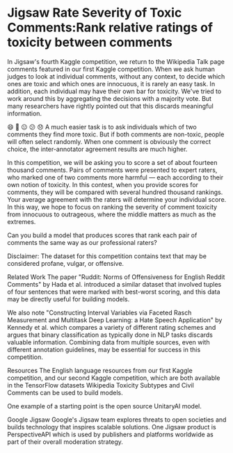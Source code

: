 # Jigsaw Rate Severity of Toxic Comments:Rank relative ratings of toxicity between comments
In Jigsaw's fourth Kaggle competition, we return to the Wikipedia Talk page comments featured in our first Kaggle competition. When we ask human judges to look at individual comments, without any context, to decide which ones are toxic and which ones are innocuous, it is rarely an easy task. In addition, each individual may have their own bar for toxicity. We've tried to work around this by aggregating the decisions with a majority vote. But many researchers have rightly pointed out that this discards meaningful information.

😄 🙂 😐 😕 😞
A much easier task is to ask individuals which of two comments they find more toxic. But if both comments are non-toxic, people will often select randomly. When one comment is obviously the correct choice, the inter-annotator agreement results are much higher.

In this competition, we will be asking you to score a set of about fourteen thousand comments. Pairs of comments were presented to expert raters, who marked one of two comments more harmful — each according to their own notion of toxicity. In this contest, when you provide scores for comments, they will be compared with several hundred thousand rankings. Your average agreement with the raters will determine your individual score. In this way, we hope to focus on ranking the severity of comment toxicity from innocuous to outrageous, where the middle matters as much as the extremes.

Can you build a model that produces scores that rank each pair of comments the same way as our professional raters?

Disclaimer: The dataset for this competition contains text that may be considered profane, vulgar, or offensive.

Related Work
The paper "Ruddit: Norms of Offensiveness for English Reddit Comments" by Hada et al. introduced a similar dataset that involved tuples of four sentences that were marked with best-worst scoring, and this data may be directly useful for building models.

We also note "Constructing Interval Variables via Faceted Rasch Measurement and Multitask Deep Learning: a Hate Speech Application" by Kennedy et al. which compares a variety of different rating schemes and argues that binary classification as typically done in NLP tasks discards valuable information. Combining data from multiple sources, even with different annotation guidelines, may be essential for success in this competition.

Resources
The English language resources from our first Kaggle competition, and our second Kaggle competition, which are both available in the TensorFlow datasets Wikipedia Toxicity Subtypes and Civil Comments can be used to build models.

One example of a starting point is the open source UnitaryAI model.

Google Jigsaw
Google's Jigsaw team explores threats to open societies and builds technology that inspires scalable solutions. One Jigsaw product is PerspectiveAPI which is used by publishers and platforms worldwide as part of their overall moderation strategy.
